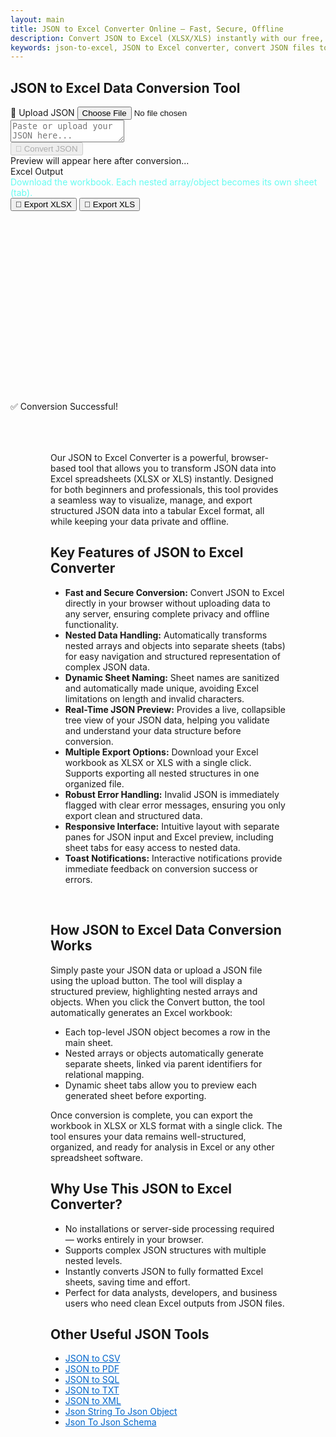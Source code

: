 ```yaml
---
layout: main
title: JSON to Excel Converter Online – Fast, Secure, Offline
description: Convert JSON to Excel (XLSX/XLS) instantly with our free, browser-based tool. Fast, offline, and private — perfect for everyone.
keywords: json-to-excel, JSON to Excel converter, convert JSON files to Excel, online JSON to Excel tool, free JSON to Excel
---
```

<section> <h1>JSON to Excel Data Conversion Tool</h1> </section>
<script src="https://cdnjs.cloudflare.com/ajax/libs/xlsx/0.18.5/xlsx.full.min.js"></script>
<script src="https://code.jquery.com/jquery-3.6.0.min.js"></script>
<script src="https://cdn.jsdelivr.net/npm/jsonview@1.2.0/dist/jquery.jsonview.min.js"></script>
<link href="https://cdn.jsdelivr.net/npm/jsonview@1.2.0/dist/jquery.jsonview.min.css" rel="stylesheet">

<div class="jsonx-container">
  <!-- Top Panel -->
  <div class="jsonx-panel">
    <div class="jsonx-pane-container">
      <!-- Left JSON Editor Pane -->
      <div class="jsonx-pane">
        <div class="jsonx-header" style="justify-content: space-between;">
          <div class="jsonx-title"></div>
          <label class="jsonx-btn jsonx-upload-label" id="uploadBtnJson">
            📂 Upload JSON
            <input id="fileInputJson" type="file" accept=".json,application/json">
          </label>
        </div>
        <textarea id="jsonInputEditor" class="jsonx-editor" placeholder="Paste or upload your JSON here..."></textarea>
      </div>
      <!-- Right Preview + Convert Pane -->
      <div class="jsonx-pane">
        <div class="jsonx-header" style="justify-content: space-between;">
          <div class="jsonx-title"></div>
          <button class="jsonx-btn primary" id="convertBtnJson" disabled>🔄 Convert JSON</button>
        </div>
        <div id="jsonPreviewArea" class="jsonx-preview">
          <div class="jsonx-placeholder">Preview will appear here after conversion...</div>
        </div>
      </div>
    </div>
  </div>
</div>

<div id="convertedFile">
<!-- CSV/Text Output Section (repurposed for Excel) -->
 <div class="jsonx-container">
  <div class="jsonx-panel" id="outputPanel">
    <div class="jsonx-header">
      <div>
        <div class="jsonx-title">Excel Output</div>
        <div class="jsonx-small"  style="color: #66fcf1">Download the workbook. Each nested array/object becomes its own sheet (tab).</div>
        <div id="sheetTabsContainer"></div>
      </div>
      <div class="jsonx-controls">
        <button class="jsonx-btn" id="exportXlsxBtn">💾 Export XLSX</button>
        <button class="jsonx-btn" id="exportXlsBtn">💾 Export XLS</button>
      </div>
    </div>
      <div id="sheetTabs" class="sheetTabs" ></div>
    </div>
  </div>
 </div>
<!-- Toast -->
<div id="toastJson" class="jsonx-toast">✅ Conversion Successful!</div>

<script src="/assets/js/json-to-excel.js"></script>


<style>
  /* Excel-like table styling */
.sheet-tab-content table {
    border-collapse: collapse;
    width: 100%;
    font-family: Arial, sans-serif;
    font-size: 14px;
}

.sheet-tab-content th, .sheet-tab-content td {
    border: 1px solid #ccc;
    padding: 6px 8px;
    text-align: left;
}

.sheet-tab-content th {
    background-color: #f3f3f3;
    font-weight: bold;
}

.sheet-tab-header {
    margin-bottom: 6px;
}

.sheet-tab-btn {
    background-color: #66fcf1;
    border: 1px solid #ccc;
    padding: 4px 10px;
    margin-right: 4px;
    cursor: pointer;
    border-radius: 4px 4px 0 0;
    font-size: 13px;
}

.sheet-tab-btn:hover {
background-color: #66fcf1;
}

.sheet-tab-btn.active {
    background-color: #66fcf1;
    border-bottom: 1px solid #fff;
    font-weight: bold;
}
#sheetTabs.sheetTabs {
  height: 19rem;          /* Fixed visible height */
  overflow-y: auto;        /* Enable vertical scrolling */
  overflow-x: auto;        /* Handle wide columns */
  display: block;          /* Ensure it stays a block element */
  padding: 8px;
  box-sizing: border-box;
  font-family: Arial, sans-serif;
  font-size: 13px;
}
</style>

<div style="margin:4rem;">

  

  <p>Our JSON to Excel Converter is a powerful, browser-based tool that allows you to transform JSON data into Excel spreadsheets (XLSX or XLS) instantly. Designed for both beginners and professionals, this tool provides a seamless way to visualize, manage, and export structured JSON data into a tabular Excel format, all while keeping your data private and offline.</p>

  <h2>Key Features of JSON to Excel Converter</h2>

  <ul>
    <li><strong>Fast and Secure Conversion:</strong> Convert JSON to Excel directly in your browser without uploading data to any server, ensuring complete privacy and offline functionality.</li>
    <li><strong>Nested Data Handling:</strong> Automatically transforms nested arrays and objects into separate sheets (tabs) for easy navigation and structured representation of complex JSON data.</li>
    <li><strong>Dynamic Sheet Naming:</strong> Sheet names are sanitized and automatically made unique, avoiding Excel limitations on length and invalid characters.</li>
    <li><strong>Real-Time JSON Preview:</strong> Provides a live, collapsible tree view of your JSON data, helping you validate and understand your data structure before conversion.</li>
    <li><strong>Multiple Export Options:</strong> Download your Excel workbook as XLSX or XLS with a single click. Supports exporting all nested structures in one organized file.</li>
    <li><strong>Robust Error Handling:</strong> Invalid JSON is immediately flagged with clear error messages, ensuring you only export clean and structured data.</li>
    <li><strong>Responsive Interface:</strong> Intuitive layout with separate panes for JSON input and Excel preview, including sheet tabs for easy access to nested data.</li>
    <li><strong>Toast Notifications:</strong> Interactive notifications provide immediate feedback on conversion success or errors.</li>
  </ul>
 <br>
  <h2>How JSON to Excel Data Conversion Works</h2>

  <p>Simply paste your JSON data or upload a JSON file using the upload button. The tool will display a structured preview, highlighting nested arrays and objects. When you click the Convert button, the tool automatically generates an Excel workbook:</p>

  <ul>
    <li>Each top-level JSON object becomes a row in the main sheet.</li>
    <li>Nested arrays or objects automatically generate separate sheets, linked via parent identifiers for relational mapping.</li>
    <li>Dynamic sheet tabs allow you to preview each generated sheet before exporting.</li>
  </ul>

  <p>Once conversion is complete, you can export the workbook in XLSX or XLS format with a single click. The tool ensures your data remains well-structured, organized, and ready for analysis in Excel or any other spreadsheet software.</p>

  <h2>Why Use This JSON to Excel Converter?</h2>

  <ul>
    <li>No installations or server-side processing required — works entirely in your browser.</li>
    <li>Supports complex JSON structures with multiple nested levels.</li>
    <li>Instantly converts JSON to fully formatted Excel sheets, saving time and effort.</li>
    <li>Perfect for data analysts, developers, and business users who need clean Excel outputs from JSON files.</li>
  </ul>

  <h2>Other Useful JSON Tools</h2>
  <ul>
    <li><a href="json-to-csv" style="color:#0066cc; text-decoration:underline;">JSON to CSV</a></li>
    <li><a href="json-to-pdf" style="color:#0066cc; text-decoration:underline;">JSON to PDF</a></li>
    <li><a href="json-to-sql" style="color:#0066cc; text-decoration:underline;">JSON to SQL</a></li>
    <li><a href="json-to-txt" style="color:#0066cc; text-decoration:underline;">JSON to TXT</a></li>
    <li><a href="json-to-xml" style="color:#0066cc; text-decoration:underline;">JSON to XML</a></li>
    <li><a href="json-string-to-json-object" style="color:#0066cc; text-decoration:underline;">Json String To Json Object</a></li>
    <li><a href="json-to-json-schema" style="color:#0066cc; text-decoration:underline;">Json To Json Schema</a></li>
  </ul>

</div>

<!-- ✅ WebApplication Schema -->
<script type="application/ld+json">
{
  "@context": "https://schema.org",
  "@type": "WebApplication",
  "name": "JSON to Excel Converter",
  "alternateName": "Convert JSON Files to Excel Online",
  "operatingSystem": "Any",
  "applicationCategory": "UtilityApplication",
  "applicationSubCategory": "File Conversion",
  "description": "Convert JSON files to Excel (XLS/XLSX) instantly with this free browser-based converter. No uploads, no installations — fast, secure, and private data conversion directly on your device.",
  "url": "https://smallsuggestions.com/json-to-excel",
  "image": "https://smallsuggestions.com/assets/img/smallsuggestions.webp",
  "creator": {
    "@type": "Organization",
    "name": "Small Suggestions",
    "url": "https://smallsuggestions.com"
  },
  "featureList": [
    "Instant JSON to Excel conversion",
    "Preview and edit data before exporting",
    "Export to .xls and .xlsx formats",
    "No software installation required",
    "Completely client-side — no data uploads"
  ],
  "offers": {
    "@type": "Offer",
    "price": "0",
    "priceCurrency": "USD",
    "category": "Free"
  },
  "softwareVersion": "1.0.0",
  "browserRequirements": "Works on all JavaScript-enabled browsers",
  "permissions": "No data storage or tracking involved",
  "inLanguage": "en",
  "about": {
    "@type": "Thing",
    "name": "JSON to Excel Conversion",
    "sameAs": [
      "https://en.wikipedia.org/wiki/JSON",
      "https://en.wikipedia.org/wiki/Microsoft_Excel"
    ]
  },
  "relatedLink": [
    "https://smallsuggestions.com/json-to-csv",
    "https://smallsuggestions.com/json-to-pdf",
    "https://smallsuggestions.com/json-to-sql",
    "https://smallsuggestions.com/json-to-txt",
    "https://smallsuggestions.com/json-to-xml"
  ]
}
</script>

<!-- ✅ ConvertAction Schema -->
<script type="application/ld+json">
{
  "@context": "https://schema.org",
  "@type": "Action",
  "@id": "#convertJsonToExcel",
  "name": "Convert JSON to Excel",
  "description": "This online tool lets you convert JSON files into Excel formats (.xls or .xlsx) directly in your browser with no uploads or installations.",
  "actionStatus": "PotentialActionStatus",
  "agent": {
    "@type": "WebApplication",
    "name": "JSON to Excel Converter",
    "url": "https://smallsuggestions.com/json-to-excel"
  },
  "object": {
    "@type": "Dataset",
    "name": "JSON Dataset",
    "description": "Structured JSON data containing objects and arrays."
  },
  "result": {
    "@type": "Dataset",
    "name": "Excel Spreadsheet",
    "description": "Excel file (.xls or .xlsx) generated from uploaded JSON data."
  },
  "target": {
    "@type": "EntryPoint",
    "urlTemplate": "https://smallsuggestions.com/json-to-excel",
    "actionPlatform": [
      "https://schema.org/DesktopWebPlatform",
      "https://schema.org/MobileWebPlatform"
    ]
  }
}
</script>

<!-- ✅ Dataset Schema -->
<script type="application/ld+json">
{
  "@context": "https://schema.org",
  "@graph": [
    {
      "@type": "Dataset",
      "@id": "#inputJsonDataset",
      "name": "JSON Data Input",
      "description": "Structured JSON data that users upload to convert into Excel format.",
      "keywords": ["JSON", "JavaScript Object Notation", "Spreadsheet", "Data conversion"],
      "license": "https://creativecommons.org/licenses/by/4.0/",
      "creator": {
        "@type": "Organization",
        "name": "Small Suggestions"
      }
    },
    {
      "@type": "Dataset",
      "@id": "#outputExcelDataset",
      "name": "Excel File Output",
      "description": "Converted Excel file generated from the input JSON data, available in .xls or .xlsx formats.",
      "keywords": ["Excel", "Spreadsheet", "XLS", "XLSX", "Data export"],
      "license": "https://creativecommons.org/licenses/by/4.0/",
      "creator": {
        "@type": "Organization",
        "name": "Small Suggestions"
      }
    }
  ]
}
</script>

<!-- ✅ HowTo Schema -->
<script type="application/ld+json">
{
  "@context": "https://schema.org",
  "@type": "HowTo",
  "name": "How to Convert JSON to Excel",
  "description": "Follow these simple steps to convert your JSON file into Excel format using our free web tool.",
  "step": [
    {
      "@type": "HowToStep",
      "position": 1,
      "name": "Upload JSON File",
      "text": "Click the Upload button and select your JSON file from your device."
    },
    {
      "@type": "HowToStep",
      "position": 2,
      "name": "Preview Your Data",
      "text": "View your JSON content in the preview panel and ensure it’s properly formatted."
    },
    {
      "@type": "HowToStep",
      "position": 3,
      "name": "Convert to Excel",
      "text": "Click the Convert to Excel button to instantly process your file."
    },
    {
      "@type": "HowToStep",
      "position": 4,
      "name": "Download Excel File",
      "text": "Download your converted Excel file in .xls or .xlsx format for further use."
    }
  ]
}
</script>

<!-- ✅ ItemList Schema (Related Tools) -->
<script type="application/ld+json">
{
  "@context": "https://schema.org",
  "@type": "ItemList",
  "name": "Related JSON Conversion Tools",
  "itemListOrder": "Ascending",
  "itemListElement": [
    { "@type": "ListItem", "position": 1, "name": "JSON to CSV", "url": "https://smallsuggestions.com/json-to-csv" },
    { "@type": "ListItem", "position": 2, "name": "JSON to PDF", "url": "https://smallsuggestions.com/json-to-pdf" },
    { "@type": "ListItem", "position": 3, "name": "JSON to SQL", "url": "https://smallsuggestions.com/json-to-sql" },
    { "@type": "ListItem", "position": 4, "name": "JSON to TXT", "url": "https://smallsuggestions.com/json-to-txt" },
    { "@type": "ListItem", "position": 5, "name": "JSON to XML", "url": "https://smallsuggestions.com/json-to-xml" }
  ]
}
</script>

<!-- ✅ FAQPage Schema -->
<script type="application/ld+json">
{
  "@context": "https://schema.org",
  "@type": "FAQPage",
  "mainEntity": [
    {
      "@type": "Question",
      "name": "Is this JSON to Excel converter free to use?",
      "acceptedAnswer": { "@type": "Answer", "text": "Yes, our JSON to Excel converter is completely free and works directly in your browser." }
    },
    {
      "@type": "Question",
      "name": "Does the conversion happen online or offline?",
      "acceptedAnswer": { "@type": "Answer", "text": "All conversions happen in your browser (client-side). No data is uploaded or stored on our servers." }
    },
    {
      "@type": "Question",
      "name": "What Excel formats are supported?",
      "acceptedAnswer": { "@type": "Answer", "text": "You can export your converted file as .xls or .xlsx format." }
    },
    {
      "@type": "Question",
      "name": "Can I edit my JSON before converting?",
      "acceptedAnswer": { "@type": "Answer", "text": "Yes, the preview section allows you to view and modify data before exporting." }
    },
    {
      "@type": "Question",
      "name": "Is my data safe during conversion?",
      "acceptedAnswer": { "@type": "Answer", "text": "Yes, all operations are performed locally within your browser. No external server is used." }
    },
    {
      "@type": "Question",
      "name": "Do I need to install any software?",
      "acceptedAnswer": { "@type": "Answer", "text": "No installation required — the converter runs directly in your web browser." }
    },
    {
      "@type": "Question",
      "name": "Can I use it on mobile?",
      "acceptedAnswer": { "@type": "Answer", "text": "Yes, it works smoothly on all mobile browsers supporting JavaScript." }
    },
    {
      "@type": "Question",
      "name": "Will my file formatting stay intact?",
      "acceptedAnswer": { "@type": "Answer", "text": "Yes, your data structure and formatting are preserved during conversion." }
    },
    {
      "@type": "Question",
      "name": "Can I convert large JSON files?",
      "acceptedAnswer": { "@type": "Answer", "text": "Yes, it can handle large JSON files efficiently as long as your browser memory supports it." }
    },
    {
      "@type": "Question",
      "name": "What browsers are supported?",
      "acceptedAnswer": { "@type": "Answer", "text": "This tool works on all modern browsers including Chrome, Firefox, Edge, and Safari." }
    }
  ]
}
</script>
